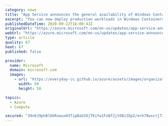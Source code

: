 ```yaml
---
category: news
title: "App Service announces the general availability of Windows Container support"
excerpt: "You can now deploy production workloads in Windows Containers on Azure App Service and take advantage of the rich productivity gains of the platform."
publishedDateTime: 2020-09-22T16:00:43Z
originalUrl: "https://azure.microsoft.com/en-us/updates/app-service-announces-general-availability-of-windows-container-support/"
webUrl: "https://azure.microsoft.com/en-us/updates/app-service-announces-general-availability-of-windows-container-support/"
type: article
quality: 67
heat: 67
published: false

provider:
  name: Microsoft
  domain: microsoft.com
  images:
    - url: "https://everyday-cc.github.io/azure/assets/images/organizations/microsoft.com-50x50.jpg"
      width: 50
      height: 50

topics:
  - Azure
  - Compute

secured: "39n639phBl6bRxwuxH3fipBabI8jTKiYw1FxBf2jtO0z1Dp2/e+h79wscrjTJokZ/X7GbTMQigAXW/UAtHz2Jm24VXqniBqCpxaXUpYr3IepbJ4ksqlcFjJ2WYeqRi5nIZx0LEkhFd8tZNZAEHPzMfi6P60rO2SU4Ug518XOuoQl29msVv9J+XmQUWmeYAhXPU60kQ3g6KtXCQb5pvREDg242tc3BR+sEslpDiDlfTRrpDqnT8ZmhRrpY+Mg8VYB3HFof9L7r13DS72wykn/h5IMhJv8QxMVBGqCbxTQoqqB590wTWheUemJS9lzET6hVTthmBAQE49bKmZc4KtTPkfdpMC3Q29EcolGo0K7dHk=;ID/JY5Yy4k5lGkTaliI7og=="
---
```


